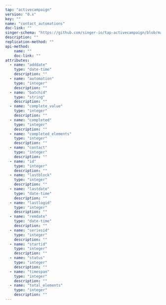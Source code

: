 ```yaml
---
tap: "activecampaign"
version: "0.x"
key: ""
name: "contact_automations"
doc-link: ""
singer-schema: "https://github.com/singer-io/tap-activecampaign/blob/master/tap_activecampaign/schemas/contact_automations.json"
description: ""
replication-method: ""
api-method:
    name: ""
    doc-link: ""
attributes:
  - name: "adddate"
    type: "date-time"
    description: ""
  - name: "automation"
    type: "integer"
    description: ""
  - name: "batchid"
    type: "string"
    description: ""
  - name: "complete_value"
    type: "integer"
    description: ""
  - name: "completed"
    type: "integer"
    description: ""
  - name: "completed_elements"
    type: "integer"
    description: ""
  - name: "contact"
    type: "integer"
    description: ""
  - name: "id"
    type: "integer"
    description: ""
  - name: "lastblock"
    type: "integer"
    description: ""
  - name: "lastdate"
    type: "date-time"
    description: ""
  - name: "lastlogid"
    type: "integer"
    description: ""
  - name: "remdate"
    type: "date-time"
    description: ""
  - name: "seriesid"
    type: "integer"
    description: ""
  - name: "startid"
    type: "integer"
    description: ""
  - name: "status"
    type: "integer"
    description: ""
  - name: "timespan"
    type: "integer"
    description: ""
  - name: "total_elements"
    type: "integer"
    description: ""
---
```

